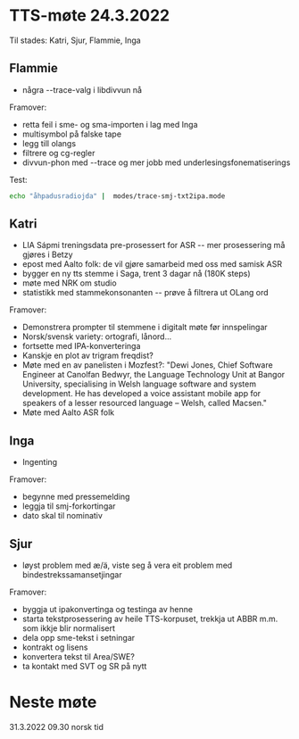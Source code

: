 # TTS-møte 24.3.2022

Til stades: Katri, Sjur, Flammie, Inga

## Flammie

- några --trace-valg i libdivvun nå

Framover:
- retta feil i sme- og sma-importen i lag med Inga
- multisymbol på falske tape
- legg till olangs
- filtrere og cg-regler
- divvun-phon med --trace og mer jobb med underlesingsfonematiserings

Test:

```sh
echo "åhpadusradiojda" |  modes/trace-smj-txt2ipa.mode
```

## Katri
- LIA Sápmi treningsdata pre-prosessert for ASR -- mer prosessering må gjøres i Betzy
- epost med Aalto folk: de vil gjøre samarbeid med oss med samisk ASR
- bygger en ny tts stemme i Saga, trent 3 dagar nå (180K steps)
- møte med NRK om studio
- statistikk med stammekonsonanten -- prøve å filtrera ut OLang ord 

Framover:
- Demonstrera prompter til stemmene i digitalt møte før innspelingar
- Norsk/svensk variety: ortografi, lånord...
- fortsette med IPA-konverteringa 
- Kanskje en plot av trigram freqdist?
- Møte med en av panelisten i Mozfest?: "Dewi Jones, Chief Software Engineer at Canolfan Bedwyr, the  Language Technology Unit at Bangor University, specialising in Welsh language software and system development. He has developed a voice assistant mobile app for speakers of a lesser resourced language – Welsh, called Macsen." 
- Møte med Aalto ASR folk

## Inga

- Ingenting

Framover:
- begynne med pressemelding
- leggja til smj-forkortingar
- dato skal til nominativ

## Sjur
- løyst problem med æ/ä, viste seg å vera eit problem med bindestrekssamansetjingar

Framover:
- byggja ut ipakonvertinga og testinga av henne
- starta tekstprosessering av heile TTS-korpuset, trekkja ut ABBR m.m. som ikkje blir normalisert
- dela opp sme-tekst i setningar
- kontrakt og lisens
- konvertera tekst til Area/SWE?
- ta kontakt med SVT og SR på nytt

# Neste møte

31.3.2022 09.30 norsk tid
